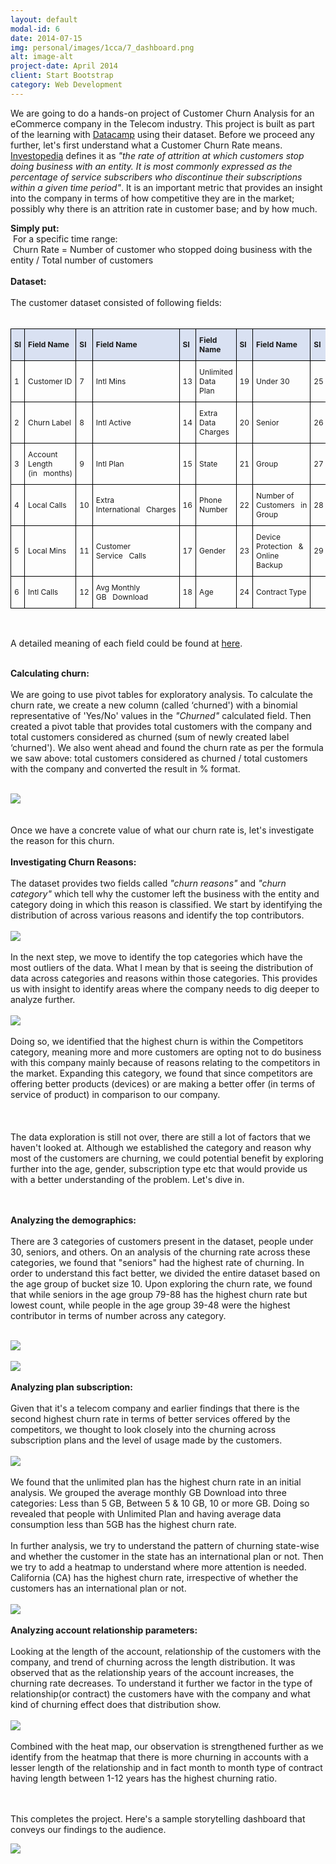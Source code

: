 ```yaml
---
layout: default
modal-id: 6
date: 2014-07-15
img: personal/images/1cca/7_dashboard.png
alt: image-alt
project-date: April 2014
client: Start Bootstrap
category: Web Development
---
```

<style type="text/css">
.tg  {border-collapse:collapse;border-spacing:0;}
.tg td{border-color:black;border-style:solid;border-width:1px;font-size:12px;
  overflow:hidden;padding:10px 5px;word-break:normal;}
.tg th{border-color:black;border-style:solid;border-width:1px;font-size:12px;
  font-weight:normal;overflow:hidden;padding:10px 5px;word-break:normal;}
.tg .tg-cly1{text-align:left;vertical-align:middle}
.tg .tg-99ka{background-color:#D9E1F2;font-weight:bold;text-align:left;vertical-align:middle}
</style>
<div>
   <p>We are going to do a hands-on project of Customer Churn Analysis for an eCommerce company in the Telecom industry. This project is built as part of the learning with <a href="https://app.datacamp.com/learn">Datacamp</a> using their dataset. Before we proceed any further, let's first understand what a Customer Churn Rate means. <a href="#:~:text=The%20churn%20rate%2C%20also%20known,within%20a%20given%20time%20period.">Investopedia</a> defines it as <em>"</em><em>the rate of attrition at which customers stop doing business with an entity. It is most commonly expressed as the percentage of service subscribers who discontinue their subscriptions within a given time period</em><em>"</em>. It is an important metric that provides an insight into the company in terms of how competitive they are in the market; possibly why there is an attrition rate in customer base; and by how much. </p>
   <b>Simply put:</b><br>
   &nbsp;For a specific time range:<br>
   &nbsp;Churn Rate = Number of customer who stopped doing business with the entity / Total number of customers<br><br>
   <b>Dataset:</b><br><br>
   The customer dataset consisted of following fields:<br><br>

<table class="tg">
<thead>
  <tr>
    <th class="tg-99ka">Sl</th>
    <th class="tg-99ka">Field Name</th>
    <th class="tg-99ka">Sl</th>
    <th class="tg-99ka">Field Name</th>
    <th class="tg-99ka">Sl</th>
    <th class="tg-99ka">Field Name</th>
    <th class="tg-99ka">Sl</th>
    <th class="tg-99ka">Field Name</th>
    <th class="tg-99ka">Sl</th>
    <th class="tg-99ka">Field Name</th>
  </tr>
</thead>
<tbody>
  <tr>
    <td class="tg-cly1">1</td>
    <td class="tg-cly1">Customer ID</td>
    <td class="tg-cly1">7</td>
    <td class="tg-cly1">Intl Mins</td>
    <td class="tg-cly1">13</td>
    <td class="tg-cly1">Unlimited Data Plan</td>
    <td class="tg-cly1">19</td>
    <td class="tg-cly1">Under 30</td>
    <td class="tg-cly1">25</td>
    <td class="tg-cly1">Payment Method</td>
  </tr>
  <tr>
    <td class="tg-cly1">2</td>
    <td class="tg-cly1">Churn Label</td>
    <td class="tg-cly1">8</td>
    <td class="tg-cly1">Intl Active</td>
    <td class="tg-cly1">14</td>
    <td class="tg-cly1">Extra Data Charges</td>
    <td class="tg-cly1">20</td>
    <td class="tg-cly1">Senior</td>
    <td class="tg-cly1">26</td>
    <td class="tg-cly1">Monthly Charge</td>
  </tr>
  <tr>
    <td class="tg-cly1">3</td>
    <td class="tg-cly1">Account Length (in&nbsp;&nbsp;&nbsp;months)</td>
    <td class="tg-cly1">9</td>
    <td class="tg-cly1">Intl Plan</td>
    <td class="tg-cly1">15</td>
    <td class="tg-cly1">State</td>
    <td class="tg-cly1">21</td>
    <td class="tg-cly1">Group</td>
    <td class="tg-cly1">27</td>
    <td class="tg-cly1">Total Charges</td>
  </tr>
  <tr>
    <td class="tg-cly1">4</td>
    <td class="tg-cly1">Local Calls</td>
    <td class="tg-cly1">10</td>
    <td class="tg-cly1">Extra International&nbsp;&nbsp;&nbsp;Charges</td>
    <td class="tg-cly1">16</td>
    <td class="tg-cly1">Phone Number</td>
    <td class="tg-cly1">22</td>
    <td class="tg-cly1">Number of Customers&nbsp;&nbsp;&nbsp;in Group</td>
    <td class="tg-cly1">28</td>
    <td class="tg-cly1">Churn Category</td>
  </tr>
  <tr>
    <td class="tg-cly1">5</td>
    <td class="tg-cly1">Local Mins</td>
    <td class="tg-cly1">11</td>
    <td class="tg-cly1">Customer Service&nbsp;&nbsp;&nbsp;Calls</td>
    <td class="tg-cly1">17</td>
    <td class="tg-cly1">Gender</td>
    <td class="tg-cly1">23</td>
    <td class="tg-cly1">Device Protection&nbsp;&nbsp;&nbsp;&amp; Online Backup</td>
    <td class="tg-cly1">29</td>
    <td class="tg-cly1">Churn Reason</td>
  </tr>
  <tr>
    <td class="tg-cly1">6</td>
    <td class="tg-cly1">Intl Calls</td>
    <td class="tg-cly1">12</td>
    <td class="tg-cly1">Avg Monthly GB&nbsp;&nbsp;&nbsp;Download</td>
    <td class="tg-cly1">18</td>
    <td class="tg-cly1">Age</td>
    <td class="tg-cly1">24</td>
    <td class="tg-cly1">Contract Type</td>
    <td class="tg-cly1"></td>
    <td class="tg-cly1"></td>
  </tr>
</tbody>
</table>
<br>

A detailed meaning of each field could be found at <a href="https://assets.datacamp.com/production/repositories/6386/datasets/0d84b751e28911f4a2c51b1a38c0100a55d8037e/Metadata%20Sheet%20-%20Customer%20Churn.pdf">here</a>.<br><br>

<b>Calculating churn:</b><br><br>
We are going to use pivot tables for exploratory analysis. To calculate the churn rate, we create a new column (called ‘churned') with a binomial representative of 'Yes/No' values in the <i>"Churned"</i> calculated field. Then created a pivot table that provides total customers with the company and total customers considered as churned (sum of newly created label ‘churned'). We also went ahead and found the churn rate as per the formula we saw above:   total customers considered as churned / total customers with the company and converted the result in % format.<br><br>
   <div><img src="./personal/images/1cca/2_customerChurn.png"></div>
   <br><br>Once we have a concrete value of what our churn rate is, let's investigate the reason for this churn.
   <br><br><b>Investigating Churn Reasons:</b>
   <br><br>The dataset provides two fields called <i>"churn reasons"</i> and <i>"churn category"</i> which tell why the customer left the business with the entity and category doing in which this reason is classified. We start by identifying the distribution of across various reasons and identify the top contributors.<br><br>
   <div><img src="./personal/images/1cca/3_investigatingChurnReasonsn.png"></div>
   <br>In the next step, we move to identify the top categories which have the most outliers of the data. What I mean by that is seeing the distribution of data across categories and reasons within those categories. This provides us with insight to identify areas where the company needs to dig deeper to analyze further.<br><br>
   <div><img src="./personal/images/1cca/3_investigatingChurnReasons_2.png"></div>
<br>Doing so, we identified that the highest churn is within the Competitors category, meaning more and more customers are opting not to do business with this company mainly because of reasons relating to the competitors in the market. Expanding this category, we found that since competitors are offering better products (devices) or are making a better offer (in terms of service of product) in comparison to our company. <br><br>
   <br><br>The data exploration is still not over, there are still a lot of factors that we haven't looked at. Although we established the category and reason why most of the customers are churning, we could potential benefit by exploring further into the age, gender, subscription type etc that would provide us with a better understanding of the problem. Let's dive in.
   

<br><br><b>Analyzing the demographics:</b>
   <br><br>There are 3 categories of customers present in the dataset, people under 30, seniors, and others. On an analysis of the churning rate across these categories, we found that "seniors" had the highest rate of churning. In order to understand this fact better, we divided the entire dataset based on the age group of bucket size 10. Upon exploring the churn rate, we found that while seniors in the age group 79-88 has the highest churn rate but lowest count, while people in the age group 39-48 were the highest contributor in terms of number across any category.<br><br>
   <div><img src="./personal/images/1cca/4_AnalyzingDemographics.png"></div><br>
   <div><img src="./personal/images/1cca/4_AnalyzingDemographics_2.png"></div>
   <br><b>Analyzing plan subscription:</b>
   <br><br>Given that it's a telecom company and earlier findings that there is the second highest churn rate in terms of better services offered by the competitors, we thought to look closely into the churning across subscription plans and the level of usage made by the customers.<br><br>
   <div><img src="./personal/images/1cca/5_analyzingPlanSubscription.png"></div><br>
   We found that the unlimited plan has the highest churn rate in an initial analysis. We grouped the average monthly GB Download into three categories: Less than 5 GB, Between 5 &amp; 10 GB, 10 or more GB. Doing so revealed that people with Unlimited Plan and having average data consumption less than 5GB has the highest churn rate.<br><br>
   In further analysis, we try to understand the pattern of churning state-wise and whether the customer in the state has an international plan or not. Then we try to add a heatmap to understand where more attention is needed. California (CA) has the highest churn rate, irrespective of whether the customers has an international plan or not.
<br><br>
   <div><img src="./personal/images/1cca/5_analyzingPlanSubscription_2.png"></div>
   <br><b>Analyzing account relationship parameters:</b>
   <br><br>Looking at the length of the account, relationship of the customers with the company, and trend of churning across the length distribution. It was observed that as the relationship years of the account increases, the churning rate decreases. To understand it further we factor in the type of relationship(or contract) the customers have with the company and what kind of churning effect does that distribution show.<br><br>
   <div><img src="./personal/images/1cca/6_accRelParams.png"></div>
   <br>Combined with the heat map, our observation is strengthened further as we identify from the heatmap that there is more churning in accounts with a lesser length of the relationship and in fact month to month type of contract having length between 1-12 years has the highest churning ratio.

<br><br> This completes the project. Here's a sample storytelling dashboard that conveys our findings to the audience.
<br>
   <div><img src="./personal/images/1cca/7_dashboard.png"></div>
</div>
